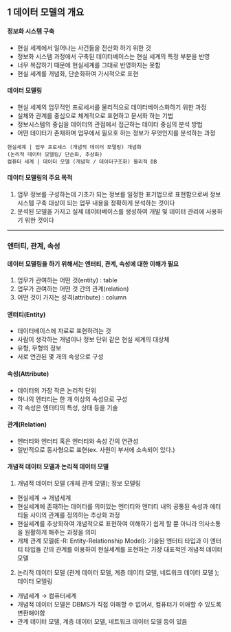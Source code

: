 ## 1 데이터 모델의 개요

#### 정보화 시스템 구축

- 현실 세계에서 일어나는 사건들을 전산화 하기 위한 것
- 정보화 시스템 과정에서 구축된 데이터베이스는 현실 세계의 특정 부분을 반영
- 너무 복잡하기 때문에 현실세계를 그대로 반영하지는 못함
- 현실 세계를 개념화, 단순화하여 가시적으로 표현

#### 데이터 모델링

- 현실 세계의 업무적인 프로세서를 물리적으로 데이터베이스화하기 위한 과정
- 실체와 관계를 중심으로 체계적으로 표현하고 문서화 하는 기법
- 정보시스템의 중심을 데이터의 관점에서 접근하는 데이터 중심의 분석 방법
- 어떤 데이터가 존재하며 업무에서 필요호 하는 정보가 무엇인지를 분석하는 과정

```
현실세계 | 업무 프로세스 (개념적 데이터 모델링) 개념화 
(논리적 데이터 모델링/ 단순화, 추상화) 
컴퓨터 세계 | 데이터 모델 (개념적 / 데이터구조화) 물리적 DB
```


#### 데이터 모델링의 주요 목적

1. 업무 정보를 구성하는데 기초가 되는 정보를 일정한 표기법으로 표현함으로써 정보시스템 구축 대상이 되는 업무 내용을 정확하게 분석하는 것이다
2. 분석된 모델을 가지고 실제 데이터베이스를 생성하여 개발 및 데이터 관리에 사용하기 위한 것이다
---
### 엔터티, 관계, 속성

#### 데이터 모델링을 하기 위해서는 엔터티, 관계, 속성에 대한 이해가 필요
1. 업무가 관여하는 어떤 것(entity) : table
2. 업무가 관여하는 어떤 것 간의 관계(relation)
3. 어떤 것이 가지는 성격(attribute) : column

#### 엔터티(Entity)

- 데이터베이스에 자료로 표현하려는 것
- 사람이 생각하는 개념이나 정보 단위 같은 현실 세계의 대상체
- 유형, 무형의 정보
- 서로 연관된 몇 개의 속성으로 구성

#### 속성(Attribute)

- 데이터의 가장 작은 논리적 단위
- 하나의 엔터티는 한 개 이상의 속성으로 구성
- 각 속성은 엔터티의 특성, 상태 등을 기술

#### 관계(Relation)

- 엔터티와 엔터티 혹은 엔터티와 속성 간의 연관성
- 일반적으로 동사형으로 표현(ex. 사원이 부서에 소속되어 있다.)

#### 개념적 데이터 모델과 논리적 데이터 모델

1. 개념적 데이터 모델 (개체 관계 모델); 정보 모델링
- 현실세계 $\rightarrow$ 개념세계
- 현실세계에 존재하는 데이터를 의미있는 엔터티와 엔터티 내의 공통된 속성과 에터티들 사이의 관계를 정의하는 추상화 과정
- 현실세계를 추상화하여 개념적으로 표현하여 이해하기 쉽게 할 뿐 아니라 의사소통을 원활하게 해주는 과정을 의미
- 개체 관계 모델(E-R: Entity-Relationship Model): 기술된 엔터티 타입과 이 엔터티 타입들 간의 관계를 이용하여 현실세계를 표현하는 가장 대표적인 개념적 데이터 모델

2. 논리적 데이터 모델 (관계 데이터 모델, 계층 데이터 모델, 네트워크 데이터 모델 ); 데이터 모델링
- 개념세계 $\rightarrow$ 컴퓨터세계
- 개념적 데이터 모델은 DBMS가 직접 이해할 수 없어서, 컴퓨터가 이애할 수 있도록 변환해야함
- 관계 데이터 모델, 계층 데이터 모델, 네트워크 데이터 모델 등이 있음


